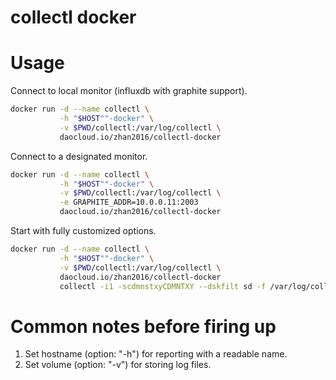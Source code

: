 # collectl docker

# Usage

Connect to local monitor (influxdb with graphite support).

```bash
docker run -d --name collectl \
           -h "$HOST""-docker" \
           -v $PWD/collectl:/var/log/collectl \
           daocloud.io/zhan2016/collectl-docker
```

Connect to a designated monitor.

```bash
docker run -d --name collectl \
           -h "$HOST""-docker" \
           -v $PWD/collectl:/var/log/collectl \
           -e GRAPHITE_ADDR=10.0.0.11:2003
           daocloud.io/zhan2016/collectl-docker
```

Start with fully customized options.

```bash
docker run -d --name collectl \
           -h "$HOST""-docker" \
           -v $PWD/collectl:/var/log/collectl \
           daocloud.io/zhan2016/collectl-docker
           collectl -i1 -scdmnstxyCDMNTXY --dskfilt sd -f /var/log/collectl --rawtoo --export graphite,10.0.0.11:2003,d=1,s=cdmnstxyCDMNTXY
```

# Common notes before firing up

1. Set hostname (option: "-h") for reporting with a readable name.
2. Set volume (option: "-v") for storing log files.

